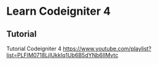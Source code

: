 # Learn Codeigniter 4

## Tutorial
 Tutorial Codeigniter 4 https://www.youtube.com/playlist?list=PLFIM0718LjIUkkIq1Ub6B5dYNb6IlMvtc
